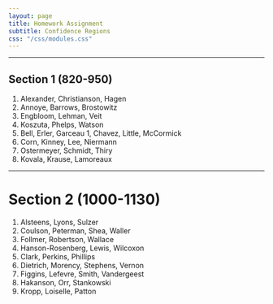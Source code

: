 ```yaml
---
layout: page
title: Homework Assignment
subtitle: Confidence Regions
css: "/css/modules.css"
---
```


----

## Section 1 (820-950)
1. Alexander, Christianson, Hagen
1. Annoye, Barrows, Brostowitz
1. Engbloom, Lehman, Veit  
1. Koszuta, Phelps, Watson
1. Bell, Erler, Garceau
1, Chavez, Little, McCormick
1. Corn, Kinney, Lee, Niermann
1. Ostermeyer, Schmidt, Thiry
1. Kovala, Krause, Lamoreaux

----

# Section 2 (1000-1130)
1. Alsteens, Lyons, Sulzer
1. Coulson, Peterman, Shea, Waller
1. Follmer, Robertson, Wallace
1. Hanson-Rosenberg, Lewis, Wilcoxon
1. Clark, Perkins, Phillips
1. Dietrich, Morency, Stephens, Vernon
1. Figgins, Lefevre, Smith, Vandergeest
1. Hakanson, Orr, Stankowski
1. Kropp, Loiselle, Patton
